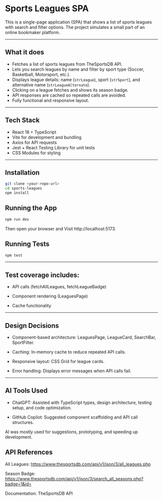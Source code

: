 # Sports Leagues SPA

This is a single-page application (SPA) that shows a list of sports leagues with search and filter options. The project simulates a small part of an online bookmaker platform.

---

## What it does

- Fetches a list of sports leagues from TheSportsDB API.
- Lets you search leagues by name and filter by sport type (Soccer, Basketball, Motorsport, etc.).
- Displays league details: name (`strLeague`), sport (`strSport`), and alternative name (`strLeagueAlternate`).
- Clicking on a league fetches and shows its season badge.
- API responses are cached so repeated calls are avoided.
- Fully functional and responsive layout.

---

## Tech Stack

- React 18 + TypeScript
- Vite for development and bundling
- Axios for API requests
- Jest + React Testing Library for unit tests
- CSS Modules for styling

---
## Installation
```bash
git clone <your-repo-url>
cd sports-leagues
npm install
```

 ## Running the App
```bash
npm run dev
```
Then open your browser and
Visit http://localhost:5173.

## Running Tests
```bash
npm test
```
---
## Test coverage includes:

- API calls (fetchAllLeagues, fetchLeagueBadge)

- Component rendering (LeaguesPage)

- Cache functionality
---
## Design Decisions
- Component-based architecture: LeaguesPage, LeagueCard, SearchBar, SportFilter.

- Caching: In-memory cache to reduce repeated API calls.

- Responsive layout: CSS Grid for league cards.

- Error handling: Displays error messages when API calls fail.
---
## AI Tools Used
- ChatGPT: Assisted with TypeScript types, design architecture, testing setup, and code optimization.

- GitHub Copilot: Suggested component scaffolding and API call structures.

AI was mostly used for suggestions, prototyping, and speeding up development.

## API References
All Leagues: https://www.thesportsdb.com/api/v1/json/3/all_leagues.php

Season Badge: https://www.thesportsdb.com/api/v1/json/3/search_all_seasons.php?badge=1&id=<id>

Documentation: TheSportsDB API
